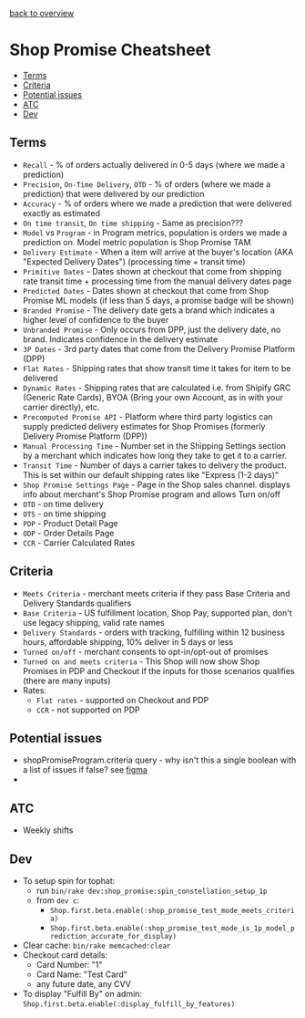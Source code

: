 [back to overview](/../..)

# Shop Promise Cheatsheet<!-- omit in toc -->

- [Terms](#terms)
- [Criteria](#criteria)
- [Potential issues](#potential-issues)
- [ATC](#atc)
- [Dev](#dev)

## Terms
- `Recall` - % of orders actually delivered in 0-5 days (where we made a prediction)
- `Precision`, `On-Time Delivery`, `OTD` - % of orders (where we made a prediction) that were delivered by our prediction
- `Accuracy` - % of orders where we made a prediction that were delivered exactly as estimated
- `On time transit`, `On time shipping` - Same as precision???
- `Model` vs `Program` - in Program metrics, population is orders we made a prediction on. Model metric population is Shop Promise TAM
- `Delivery Estimate` - When a item will arrive at the buyer's location (AKA "Expected Delivery Dates") (processing time + transit time)
- `Primitive Dates` - Dates shown at checkout that come from shipping rate transit time + processing time from the manual delivery dates page
- `Predicted Dates` - Dates shown at checkout that come from Shop Promise ML models (if less than 5 days, a promise badge will be shown)
- `Branded Promise` - The delivery date gets a brand which indicates a higher level of confidence to the buyer
- `Unbranded Promise` - Only occurs from DPP, just the delivery date, no brand. Indicates confidence in the delivery estimate
- `3P Dates` - 3rd party dates that come from the Delivery Promise Platform (DPP)
- `Flat Rates` - Shipping rates that show transit time it takes for item to be delivered
- `Dynamic Rates` - Shipping rates that are calculated i.e. from Shipify GRC (Generic Rate Cards), BYOA (Bring your own Account, as in with your carrier directly), etc.
- `Precomputed Promise API` - Platform where third party logistics can supply predicted delivery estimates for Shop Promises (formerly Delivery Promise Platform (DPP))
- `Manual Processing Time` - Number set in the Shipping Settings section by a merchant which indicates how long they take to get it to a carrier.
- `Transit Time` - Number of days a carrier takes to delivery the product. This is set within our default shipping rates like "Express (1-2 days)"
- `Shop Promise Settings Page` - Page in the Shop sales channel. displays info about merchant's Shop Promise program and allows Turn on/off
- `OTD` - on time delivery
- `OTS` - on time shipping
- `PDP` - Product Detail Page
- `ODP` - Order Details Page
- `CCR` - Carrier Calculated Rates

## Criteria
- `Meets Criteria` - merchant meets criteria if they pass Base Criteria and Delivery Standards qualifiers
- `Base Criteria` - US fulfillment location, Shop Pay, supported plan, don't use legacy shipping, valid rate names
- `Delivery Standards` - orders with tracking, fulfilling within 12 business hours, affordable shipping, 10% deliver in 5 days or less
- `Turned on/off` - merchant consents to opt-in/opt-out of promises
- `Turned on and meets criteria` -  This Shop will now show Shop Promises in PDP and Checkout if the inputs for those scenarios qualifies (there are many inputs)
- Rates:
  - `Flat rates` - supported on Checkout and PDP
  - `CCR` - not supported on PDP

## Potential issues
- shopPromiseProgram.criteria query - why isn't this a single boolean with a list of issues if false? see [figma](https://www.figma.com/board/N3tj37hYn9FvH7qOzwWDcq/Shop-Promise-Merchant-Experience-Admin-Breakdown?node-id=3-1497&t=14QaMEZjqTHFYa7i-4)
-

## ATC
- Weekly shifts

## Dev
- To setup spin for tophat:
  - run `bin/rake dev:shop_promise:spin_constellation_setup_1p`
  - from `dev c`:
    - `Shop.first.beta.enable(:shop_promise_test_mode_meets_criteria)`
    - `Shop.first.beta.enable(:shop_promise_test_mode_is_1p_model_prediction_accurate_for_display)`
- Clear cache: `bin/rake memcached:clear`
- Checkout card details:
  - Card Number: "1"
  - Card Name: "Test Card"
  - any future date, any CVV
- To display "Fulfill By" on admin: `Shop.first.beta.enable(:display_fulfill_by_features)`
